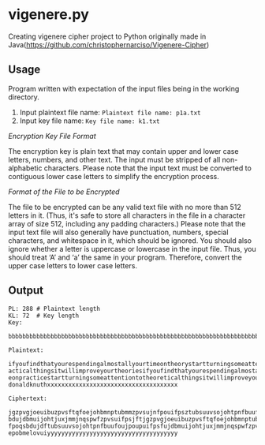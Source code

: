 <snippet>

# vigenere.py
Creating vigenere cipher project to Python originally made in Java(https://github.com/christophernarciso/Vigenere-Cipher)

## Usage
Program written with expectation of the input files being in the working directory.
1. Input plaintext file name: `Plaintext file name: p1a.txt`
2. Input key file name: `Key file name: k1.txt`

*Encryption Key File Format*

The encryption key is plain text that may contain upper and lower case letters, numbers, and other
text. The input must be stripped of all non-alphabetic characters. Please note that the input text
must be converted to contiguous lower case letters to simplify the encryption process.



*Format of the File to be Encrypted*

The file to be encrypted can be any valid text file with no more than 512 letters in it. (Thus, it's safe
to store all characters in the file in a character array of size 512, including any padding characters.)
Please note that the input text file will also generally have punctuation, numbers, special characters,
and whitespace in it, which should be ignored. You should also ignore whether a letter is uppercase
or lowercase in the input file. Thus, you should treat ‘A’ and ‘a’ the same in your program.
Therefore, convert the upper case letters to lower case letters.

## Output
```Amount to pad: 37
PL: 288 # Plaintext length
KL: 72  # Key length
Key: 

bbbbbbbbbbbbbbbbbbbbbbbbbbbbbbbbbbbbbbbbbbbbbbbbbbbbbbbbbbbbbbbbbbbbbbbb

Plaintext: 

ifyoufindthatyourespendingalmostallyourtimeontheorystartturningsomeattentiontopr
acticalthingsitwillimproveyourtheoriesifyoufindthatyourespendingalmostallyourtim
eonpracticestartturningsomeattentiontotheoreticalthingsitwillimproveyourpractice
donaldknuthxxxxxxxxxxxxxxxxxxxxxxxxxxxxxxxxxxxxx

Ciphertext: 

jgzpvgjoeuibuzpvsftqfoejohbmnptubmmzpvsujnfpouifpsztubsuuvsojohtpnfbuufoujpoupqs
bdujdbmuijohtjuxjmmjnqspwfzpvsuifpsjftjgzpvgjoeuibuzpvsftqfoejohbmnptubmmzpvsujn
fpoqsbdujdftubsuuvsojohtpnfbuufoujpoupuifpsfujdbmuijohtjuxjmmjnqspwfzpvsqsbdujdf
epobmelovuiyyyyyyyyyyyyyyyyyyyyyyyyyyyyyyyyyyyyy

